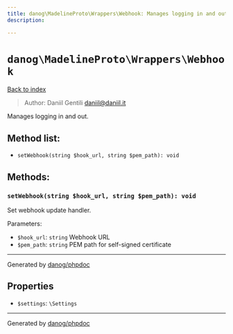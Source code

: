 ```yaml
---
title: danog\MadelineProto\Wrappers\Webhook: Manages logging in and out.
description: 

---
```

# `danog\MadelineProto\Wrappers\Webhook`
[Back to index](../../../index.md)

> Author: Daniil Gentili <daniil@daniil.it>  
  

Manages logging in and out.  




## Method list:
* `setWebhook(string $hook_url, string $pem_path): void`

## Methods:
### `setWebhook(string $hook_url, string $pem_path): void`

Set webhook update handler.


Parameters:
* `$hook_url`: `string` Webhook URL  
* `$pem_path`: `string` PEM path for self-signed certificate  


---
Generated by [danog/phpdoc](https://phpdoc.daniil.it)

## Properties
* `$settings`: `\Settings` 
---
Generated by [danog/phpdoc](https://phpdoc.daniil.it)
